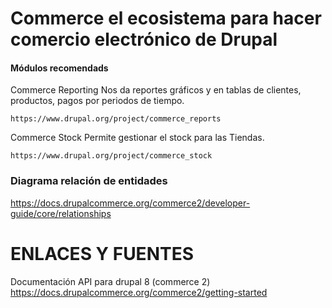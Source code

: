 Commerce el ecosistema para hacer comercio electrónico de Drupal
========

#### Módulos recomendads
Commerce Reporting
Nos da reportes gráficos y en tablas de clientes, productos, pagos por periodos de tiempo.
```
https://www.drupal.org/project/commerce_reports
```

Commerce Stock
Permite gestionar el stock para las Tiendas.
```
https://www.drupal.org/project/commerce_stock
```

### Diagrama relación de entidades
https://docs.drupalcommerce.org/commerce2/developer-guide/core/relationships


ENLACES Y FUENTES
=================
Documentación API para drupal 8 (commerce 2)
https://docs.drupalcommerce.org/commerce2/getting-started

